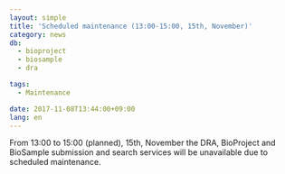 ```yaml
---
layout: simple
title: 'Scheduled maintenance (13:00-15:00, 15th, November)'
category: news
db:
  - bioproject
  - biosample
  - dra

tags:
  - Maintenance

date: 2017-11-08T13:44:00+09:00
lang: en
---
```


<p>From 13:00 to 15:00 (planned), 15th, November the DRA, BioProject and BioSample submission and search services will be unavailable due to scheduled maintenance.</p>
